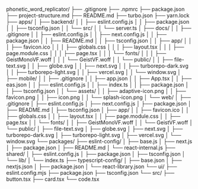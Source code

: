 phonetic_word_replicator/
├── .gitignore
├── .npmrc
├── package.json
├── project-structure.md
├── README.md
├── turbo.json
├── yarn.lock
├── apps/
│ ├── backend/
│ │ ├── eslint.config.js
│ │ ├── package.json
│ │ ├── tsconfig.json
│ │ └── src/
│ │ └── server.ts
│ ├── docs/
│ │ ├── .gitignore
│ │ ├── eslint.config.js
│ │ ├── next.config.js
│ │ ├── package.json
│ │ ├── README.md
│ │ ├── tsconfig.json
│ │ ├── app/
│ │ │ ├── favicon.ico
│ │ │ ├── globals.css
│ │ │ ├── layout.tsx
│ │ │ ├── page.module.css
│ │ │ ├── page.tsx
│ │ │ └── fonts/
│ │ │ ├── GeistMonoVF.woff
│ │ │ └── GeistVF.woff
│ │ └── public/
│ │ ├── file-text.svg
│ │ ├── globe.svg
│ │ ├── next.svg
│ │ ├── turborepo-dark.svg
│ │ ├── turborepo-light.svg
│ │ ├── vercel.svg
│ │ └── window.svg
│ ├── mobile/
│ │ ├── .gitignore
│ │ ├── app.json
│ │ ├── App.tsx
│ │ ├── eas.json
│ │ ├── eslint.config.js
│ │ ├── index.ts
│ │ ├── package.json
│ │ ├── tsconfig.json
│ │ └── assets/
│ │ ├── adaptive-icon.png
│ │ ├── favicon.png
│ │ ├── icon.png
│ │ └── splash-icon.png
│ └── web/
│ ├── .gitignore
│ ├── eslint.config.js
│ ├── next.config.js
│ ├── package.json
│ ├── README.md
│ ├── tsconfig.json
│ ├── app/
│ │ ├── favicon.ico
│ │ ├── globals.css
│ │ ├── layout.tsx
│ │ ├── page.module.css
│ │ ├── page.tsx
│ │ └── fonts/
│ │ ├── GeistMonoVF.woff
│ │ └── GeistVF.woff
│ └── public/
│ ├── file-text.svg
│ ├── globe.svg
│ ├── next.svg
│ ├── turborepo-dark.svg
│ ├── turborepo-light.svg
│ ├── vercel.svg
│ └── window.svg
└── packages/
├── eslint-config/
│ ├── base.js
│ ├── next.js
│ ├── package.json
│ ├── README.md
│ └── react-internal.js
├── shared/
│ ├── eslint.config.js
│ ├── package.json
│ ├── tsconfig.json
│ └── lib/
│ └── index.ts
├── typescript-config/
│ ├── base.json
│ ├── nextjs.json
│ ├── package.json
│ └── react-library.json
└── ui/
├── eslint.config.mjs
├── package.json
├── tsconfig.json
└── src/
├── button.tsx
├── card.tsx
└── code.tsx
